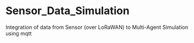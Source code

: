 # Sensor_Data_Simulation
Integration of data from Sensor (over LoRaWAN) to Multi-Agent Simulation using mqtt 
